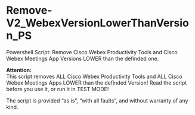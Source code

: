 # Remove-V2_WebexVersionLowerThanVersion_PS
Powershell Script: Remove Cisco Webex Productivity Tools and Cisco Webex Meetings App Versions LOWER than the definded one.

<b>Attention:</b><br>
This script removes ALL Cisco Webex Productivity Tools and ALL Cisco Webex Meetings Apps LOWER than the definded Version!
Read the script before you use it, or run it in TEST MODE!

The script is provided “as is”, “with all faults”, and without warranty of any kind.
